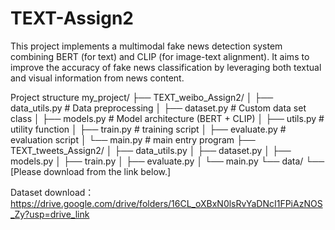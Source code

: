 # TEXT-Assign2

This project implements a multimodal fake news detection system combining BERT (for text) and CLIP (for image-text alignment). It aims to improve the accuracy of fake news classification by leveraging both textual and visual information from news content.

Project structure
my_project/
├── TEXT_weibo_Assign2/
│   ├── data_utils.py        # Data preprocessing
│   ├── dataset.py           # Custom data set class
│   ├── models.py            # Model architecture (BERT + CLIP)
│   ├── utils.py             # utility function
│   ├── train.py             # training script
│   ├── evaluate.py          # evaluation script
│   └── main.py              # main entry program
├── TEXT_tweets_Assign2/
│   ├── data_utils.py
│   ├── dataset.py
│   ├── models.py
│   ├── train.py
│   ├── evaluate.py
│   └── main.py
└── data/
    └── [Please download from the link below.]




Dataset download：https://drive.google.com/drive/folders/16CL_oXBxN0lsRvYaDNcI1FPiAzNOS_Zy?usp=drive_link
